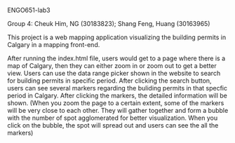 ENGO651-lab3

Group 4: Cheuk Him, NG (30183823); Shang Feng, Huang (30163965)

This project is a web mapping application visualizing the building permits in Calgary in a mapping front-end.  

After running the index.html file, users would get to a page where there is a map of Calgary, then they can either zoom in or zoom out to get a better view. Users can use the data range picker shown in the website to search for building permits in specific period. After clicking the search button, users can see several markers regarding the buliding permits in that specfic period in Calgary. After clicking the markers, the detailed information will be shown.
(When you zoom the page to a certain extent, some of the markers will be very close to each other. They will gather together and form a bubble with the number of spot agglomerated for better visualization. When you click on the bubble, the spot will spread out and users can see the all the markers)

